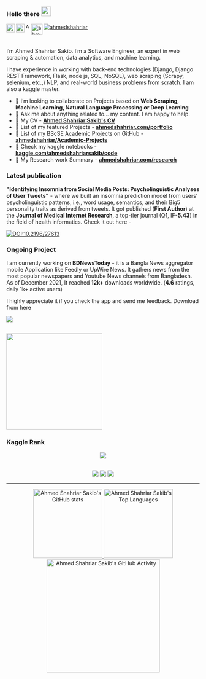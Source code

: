 <!-- <img src="https://media0.giphy.com/media/Nx0rz3jtxtEre/giphy.gif?cid=ecf05e475z0s30l4crjq7nvpzygw53ri44glm5qsrm37b0vs&rid=giphy.gif&ct=g"> -->

### Hello there <img src="https://media.giphy.com/media/hvRJCLFzcasrR4ia7z/giphy.gif" width="25px">
<a href="https://www.linkedin.com/in/ahmedshahriar/">
  <img align="left" alt="Ahmed Shahriar Sakib's LinkedIn" width="22px" src="https://raw.githubusercontent.com/peterthehan/peterthehan/master/assets/linkedin.svg" />
</a>
<a href="https://twitter.com/ahmed__shahriar">
  <img align="left" alt="ahmed__shahriar | Twitter" width="22px" src="https://raw.githubusercontent.com/peterthehan/peterthehan/master/assets/twitter.svg" />
</a>
<a href="https://www.kaggle.com/ahmedshahriarsakib">
  <img align="left" alt="Ahmed Shahriar Sakib's Kaggle Profile" width="12px" src="https://symbols.getvecta.com/stencil_86/5_kaggle-icon.c9fc72341a.svg" />
</a>
<a href="mailto:ahmed.shahriar.sakib@gmail.com?subject=Github%20Visitor&body=Hi%20Sakib,...">
  <img align="left" alt="ahmed.shahriar.sakib@gmail.com" width="29px" src="https://seeklogo.com/images/G/gmail-new-2020-logo-32DBE11BB4-seeklogo.com.png" />
</a>


<a href="https://github.com/ahmedshahriar" target="_blank"><p align="left"> <img src="https://komarev.com/ghpvc/?username=ahmedshahriar&label=Profile%20views&color=129e00" alt="ahmedshahriar" /> </p><a/> 

<br/>

I’m Ahmed Shahriar Sakib. I’m a Software Engineer, an expert in web scraping & automation, data analytics, and machine learning.
  
I have experience in working with back-end technologies (Django, Django REST Framework, Flask, node js, SQL, NoSQL), web scraping (Scrapy, selenium, etc.,) NLP, and real-world business problems from scratch. I am also a kaggle master.

 
- 👯 I’m looking to collaborate on Projects based on **Web Scraping, Machine Learning, Natural Language Processing or Deep Learning** 
- 💬 Ask me about anything related to... my content. I am happy to help.
- 🔵 My CV - **[Ahmed Shahriar Sakib's CV](https://ahmedshahriar.com/assets/files/ahmed_shahriar_sakib_cv.pdf)**
- 🔵 List of my featured Projects - **[ahmedshahriar.com/portfolio](https://ahmedshahriar.com/portfolio)**
- 🔵 List of my BScSE Academic Projects on GitHub - **[ahmedshahriar/Academic-Projects](https://github.com/ahmedshahriar/Academic-Projects)**
- 🔵 Check my kaggle notebooks - **[kaggle.com/ahmedshahriarsakib/code](https://www.kaggle.com/ahmedshahriarsakib/code)**
- 🔵 My Research work Summary - **[ahmedshahriar.com/research](https://ahmedshahriar.com/research)**
  
### Latest publication

**"Identifying Insomnia from Social Media Posts: Psycholinguistic Analyses of User Tweets"** - where we built an insomnia prediction model from users’ psycholinguistic patterns, i.e., word usage, semantics, and their Big5 personality traits as derived from tweets. It got published (**First Author**) at the **Journal of Medical Internet Research**, a top-tier journal (Q1, IF-**5.43**) in the field of health informatics.
Check it out here -  
  
[![DOI:10.2196/27613](http://img.shields.io/badge/DOI-10.1101/2021.01.08.425840-1E70C2.svg)](https://doi.org/10.2196/27613)

### Ongoing Project
  
I am currently working on **BDNewsToday** - it is a Bangla News aggregator mobile Application like Feedly or UpWire News. It gathers news from the most popular newspapers and Youtube News channels from Bangladesh. As of December 2021, It reached **12k+** downloads worldwide. (**4.6** ratings, daily 1k+ active users)
  
I highly appreciate it if you check the app and send me feedback. Download from here

[<img src="https://img.shields.io/badge/Google_Play-414141?style=for-the-badge&logo=google-play&logoColor=white" />](https://play.google.com/store/apps/details?id=com.softaholik.bdnewstoday&hl=en&gl=US "BDNewsToday")


<a title="BDNewstoday Android" href="https://play.google.com/store/apps/details?id=com.softaholik.bdnewstoday&hl=en&gl=US"> <img src="https://user-images.githubusercontent.com/40615350/121086998-aeeb9b00-c805-11eb-8fee-80f28a36eeca.png" width="250"/></a>
---

### Kaggle Rank

<div align="center">
  <a href="https://www.kaggle.com/ahmedshahriarsakib"><img src="https://road-to-kaggle-grandmaster.vercel.app/api/simple/ahmedshahriarsakib" /></a>
</div>
 <br> 
<p align="center">
  <img src="https://road-to-kaggle-grandmaster.vercel.app/api/badges/ahmedshahriarsakib/dataset" />
  <img src="https://road-to-kaggle-grandmaster.vercel.app/api/badges/ahmedshahriarsakib/notebook" />
  <img src="https://road-to-kaggle-grandmaster.vercel.app/api/badges/ahmedshahriarsakib/discussion" />
</p>  
  
---
  
<div align="center">
  <a href="https://github.com/ahmedshahriar">
  <img height="180em" src="https://github-readme-stats.vercel.app/api?username=ahmedshahriar&show_icons=true&theme=dark&include_all_commits=true&count_private=true" alt="Ahmed Shahriar Sakib's GitHub stats"/>
  <img height="180em" src="https://github-readme-stats.vercel.app/api/top-langs/?username=ahmedshahriar&layout=compact&langs_count=7&theme=dark" alt="Ahmed Shahriar Sakib's Top Languages"/>
  <img height="295em"  src="https://activity-graph.herokuapp.com/graph?username=ahmedshahriar&theme=xcode" alt="Ahmed Shahriar Sakib's GitHub Activity"/>
  </a>
</div>

<!--

Here are some ideas to get you started:


- 🔭 I’m currently working on ...
- 🌱 I’m currently learning ...
- 👯 I’m looking to collaborate on ...
- 🤔 I’m looking for help with ...
- 💬 Ask me about ...
- 📫 How to reach me: ...
- 😄 Pronouns: ...
- ⚡ Fun fact: ...
-->
